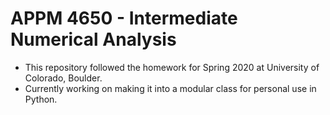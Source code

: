 # APPM 4650 - Intermediate Numerical Analysis
* This repository followed the homework for Spring 2020 at University of Colorado, Boulder.
* Currently working on making it into a modular class for personal use in Python.
